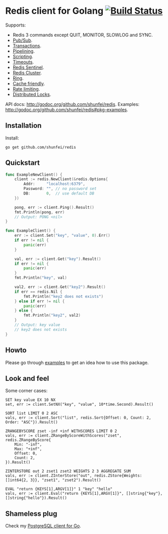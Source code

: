# Redis client for Golang [![Build Status](https://travis-ci.org/go-redis/redis.png?branch=master)](https://travis-ci.org/go-redis/redis)

Supports:

- Redis 3 commands except QUIT, MONITOR, SLOWLOG and SYNC.
- [Pub/Sub](http://godoc.org/github.com/shunfei/redis#PubSub).
- [Transactions](http://godoc.org/github.com/shunfei/redis#Multi).
- [Pipelining](http://godoc.org/github.com/shunfei/redis#Client.Pipeline).
- [Scripting](http://godoc.org/github.com/shunfei/redis#Script).
- [Timeouts](http://godoc.org/github.com/shunfei/redis#Options).
- [Redis Sentinel](http://godoc.org/github.com/shunfei/redis#NewFailoverClient).
- [Redis Cluster](http://godoc.org/github.com/shunfei/redis#NewClusterClient).
- [Ring](http://godoc.org/github.com/shunfei/redis#NewRing).
- [Cache friendly](https://github.com/go-redis/cache).
- [Rate limiting](https://github.com/go-redis/rate).
- [Distributed Locks](https://github.com/bsm/redis-lock).

API docs: http://godoc.org/github.com/shunfei/redis.
Examples: http://godoc.org/github.com/shunfei/redis#pkg-examples.

## Installation

Install:

    go get github.com/shunfei/redis

## Quickstart

```go
func ExampleNewClient() {
	client := redis.NewClient(&redis.Options{
		Addr:     "localhost:6379",
		Password: "", // no password set
		DB:       0,  // use default DB
	})

	pong, err := client.Ping().Result()
	fmt.Println(pong, err)
	// Output: PONG <nil>
}

func ExampleClient() {
	err := client.Set("key", "value", 0).Err()
	if err != nil {
		panic(err)
	}

	val, err := client.Get("key").Result()
	if err != nil {
		panic(err)
	}
	fmt.Println("key", val)

	val2, err := client.Get("key2").Result()
	if err == redis.Nil {
		fmt.Println("key2 does not exists")
	} else if err != nil {
		panic(err)
	} else {
		fmt.Println("key2", val2)
	}
	// Output: key value
	// key2 does not exists
}
```

## Howto

Please go through [examples](http://godoc.org/github.com/shunfei/redis#pkg-examples) to get an idea how to use this package.

## Look and feel

Some corner cases:

    SET key value EX 10 NX
    set, err := client.SetNX("key", "value", 10*time.Second).Result()

    SORT list LIMIT 0 2 ASC
    vals, err := client.Sort("list", redis.Sort{Offset: 0, Count: 2, Order: "ASC"}).Result()

    ZRANGEBYSCORE zset -inf +inf WITHSCORES LIMIT 0 2
    vals, err := client.ZRangeByScoreWithScores("zset", redis.ZRangeByScore{
        Min: "-inf",
        Max: "+inf",
        Offset: 0,
        Count: 2,
    }).Result()

    ZINTERSTORE out 2 zset1 zset2 WEIGHTS 2 3 AGGREGATE SUM
    vals, err := client.ZInterStore("out", redis.ZStore{Weights: []int64{2, 3}}, "zset1", "zset2").Result()

    EVAL "return {KEYS[1],ARGV[1]}" 1 "key" "hello"
    vals, err := client.Eval("return {KEYS[1],ARGV[1]}", []string{"key"}, []string{"hello"}).Result()

## Shameless plug

Check my [PostgreSQL client for Go](https://github.com/go-pg/pg).
